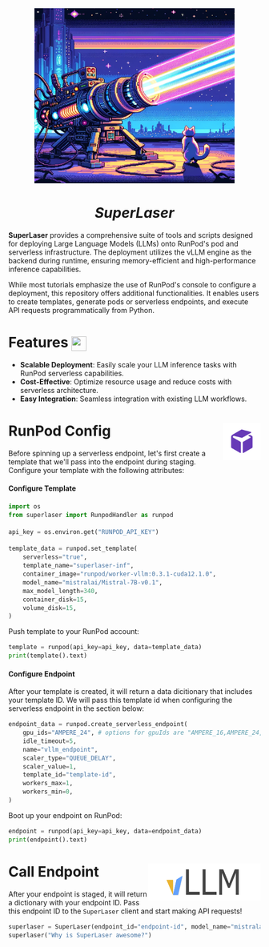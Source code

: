 <div align="center">
    <img width="400" height="350" src="/img/laser.webp">
</div>

<h1 align="center">
  <em>SuperLaser</em>
</h1>

**SuperLaser** provides a comprehensive suite of tools and scripts designed for deploying Large Language Models (LLMs) onto RunPod's pod and serverless infrastructure. The deployment utilizes the vLLM engine as the backend during runtime, ensuring memory-efficient and high-performance inference capabilities.

While most tutorials emphasize the use of RunPod's console to configure a deployment, this repository offers additional functionalities. It enables users to create templates, generate pods or serverless endpoints, and execute API requests programmatically from Python.


# Features <img align="center" width="30" height="29" src="https://media.giphy.com/media/v1.Y2lkPTc5MGI3NjExOTBqaWNrcGxnaTdzMGRzNTN0bGI2d3A4YWkxajhsb2F5MW84Z2dxaCZlcD12MV9pbnRlcm5hbF9naWZfYnlfaWQmY3Q9Zw/26tOZ42Mg6pbTUPHW/giphy.gif">

- **Scalable Deployment**: Easily scale your LLM inference tasks with RunPod serverless capabilities.
- **Cost-Effective**: Optimize resource usage and reduce costs with serverless architecture.
- **Easy Integration**: Seamless integration with existing LLM workflows.

# RunPod Config <img align="right" width="75" height="75" src="./img/runpod-logo.png">

Before spinning up a serverless endpoint, let's first create a template that we'll pass into the endpoint during staging. Configure your template with the following attributes:

#### Configure Template
```py
import os
from superlaser import RunpodHandler as runpod

api_key = os.environ.get("RUNPOD_API_KEY")

template_data = runpod.set_template(
    serverless="true",
    template_name="superlaser-inf",
    container_image="runpod/worker-vllm:0.3.1-cuda12.1.0",
    model_name="mistralai/Mistral-7B-v0.1",
    max_model_length=340,
    container_disk=15,
    volume_disk=15,
)
```
Push template to your RunPod account:
```py
template = runpod(api_key=api_key, data=template_data)
print(template().text)
```
#### Configure Endpoint

After your template is created, it will return a data dicitionary that includes your template ID. We will pass this template id when configuring the serverless endpoint in the section below:

```py
endpoint_data = runpod.create_serverless_endpoint(
    gpu_ids="AMPERE_24", # options for gpuIds are "AMPERE_16,AMPERE_24,AMPERE_48,AMPERE_80,ADA_24"
    idle_timeout=5,
    name="vllm_endpoint",
    scaler_type="QUEUE_DELAY",
    scaler_value=1,
    template_id="template-id",
    workers_max=1,
    workers_min=0,
)
```

Boot up your endpoint on RunPod:
```py
endpoint = runpod(api_key=api_key, data=endpoint_data)
print(endpoint().text)
```

# Call Endpoint <img align="right" width="225" height="75" src="./img/vllm-logo.png">

After your endpoint is staged, it will return a dictionary with your endpoint ID. Pass this endpoint ID to the `SuperLaser` client and start making API requests!
```py
superlaser = SuperLaser(endpoint_id="endpoint-id", model_name="mistralai/Mistral-7B-v0.1")
superlaser("Why is SuperLaser awesome?")
```

<!-- ### Prerequisites

Before you begin, ensure you have:

- A RunPod account.
- The Runpod CLI `runpodctl`
    - on Linux:

```bash
wget -qO- cli.runpod.net | sudo bash
```

# Install <img align="center" width="30" height="29" src="https://media.giphy.com/media/sULKEgDMX8LcI/giphy.gif">


```bash
pip install superlaser
```

# Inference <img align="center" width="30" height="29" src="https://media.giphy.com/media/v1.Y2lkPTc5MGI3NjExMXV1bWFyMWxkY3JocjE1ZDMxMWZ5OHZtejFkbHpuZXdveTV3Z3BiciZlcD12MV9pbnRlcm5hbF9naWZfYnlfaWQmY3Q9Zw/bGgsc5mWoryfgKBx1u/giphy.gif"> -->


